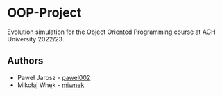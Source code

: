 # OOP-Project
Evolution simulation for the Object Oriented Programming course at AGH University 2022/23.

## Authors
- Paweł Jarosz - [pawel002](https://github.com/pawel002)
- Mikołaj Wnęk - [miwnek](https://github.com/miwnek)
